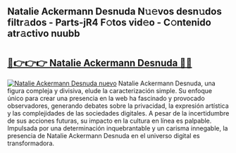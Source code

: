 ## Natalie Ackermann Desnuda N𝚞𝚎vos desn𝚞dos filtr𝚊dos - Parts-jR4 F𝚘tos vid𝚎o - C𝚘ntenido atr𝚊ctivo nuubb

# <h2><a href="http://mb26ln.tromn.icu/?c=Natalie+Ackermann+Desnuda">🔗👉👉👉 Natalie Ackermann Desnuda 🔗🔗</a></h2>

[![Natalie Ackermann Desnuda nuevo](https://i.imgur.com/pEAQMta.gif)](http://mb26ln.tromn.icu/?c=Natalie+Ackermann+Desnuda)
Natalie Ackermann Desnuda, una figura compleja y divisiva, elude la caracterización simple. Su enfoque único para crear una presencia en la web ha fascinado y provocado observadores, generando debates sobre la privacidad, la expresión artística y las complejidades de las sociedades digitales. A pesar de la incertidumbre de sus acciones futuras, su impacto en la cultura en línea es palpable. Impulsada por una determinación inquebrantable y un carisma innegable, la presencia de Natalie Ackermann Desnuda en el universo digital es transformadora.
